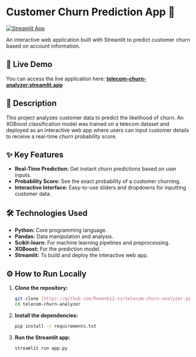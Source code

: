 # Customer Churn Prediction App 🔮

[![Streamlit App](https://static.streamlit.io/badges/streamlit_badge_black_white.svg)](https://telecom-churn-analyzer-3vzxnb2dtlh2kazf8eavr9.streamlit.app)

An interactive web application built with Streamlit to predict customer churn based on account information.

## 🚀 Live Demo

You can access the live application here: **[telecom-churn-analyzer.streamlit.app](https://telecom-churn-analyzer-3vzxnb2dtlh2kazf8eavr9.streamlit.app/)**

## 📖 Description

This project analyzes customer data to predict the likelihood of churn. An XGBoost classification model was trained on a telecom dataset and deployed as an interactive web app where users can input customer details to receive a real-time churn probability score.

## ✨ Key Features

- **Real-Time Prediction:** Get instant churn predictions based on user inputs.
- **Probability Score:** See the exact probability of a customer churning.
- **Interactive Interface:** Easy-to-use sliders and dropdowns for inputting customer data.

## 🛠️ Technologies Used

- **Python:** Core programming language.
- **Pandas:** Data manipulation and analysis.
- **Scikit-learn:** For machine learning pipelines and preprocessing.
- **XGBoost:** For the prediction model.
- **Streamlit:** To build and deploy the interactive web app.

## ⚙️ How to Run Locally

1.  **Clone the repository:**
    ```bash
    git clone [https://github.com/Romank12-vs/telecom-churn-analyzer.git](https://github.com/Romank12-vs/telecom-churn-analyzer.git)
    cd telecom-churn-analyzer
    ```
2.  **Install the dependencies:**
    ```bash
    pip install -r requirements.txt
    ```
3.  **Run the Streamlit app:**
    ```bash
    streamlit run app.py
    ```
